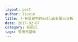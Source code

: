 ```yaml
---
layout: post
author: liuxin
title: 7-杆梁结构的matlab有限元分析
date: 2017-02-07
category: 有限元
tags: 有限元基础
---
```

